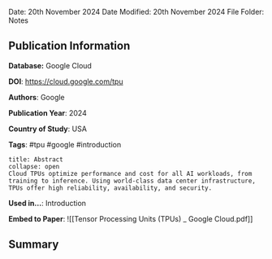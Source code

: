 Date: 20th November 2024
Date Modified: 20th November 2024
File Folder: Notes
## Publication Information

**Database:**  Google Cloud

**DOI**:  https://cloud.google.com/tpu

**Authors**: Google

**Publication Year**: 2024

**Country of Study**: USA

**Tags**: #tpu #google #introduction

```ad-abstract
title: Abstract
collapse: open
Cloud TPUs optimize performance and cost for all AI workloads, from training to inference. Using world-class data center infrastructure, TPUs offer high reliability, availability, and security.
```

**Used in…**: Introduction

**Embed to Paper**: ![[Tensor Processing Units (TPUs) _ Google Cloud.pdf]]
## Summary


